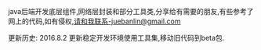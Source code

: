 java后端开发底层组件,网络层封装和部分工具类,分享给有需要的朋友,有些参考了网上的代码,如有侵权,请和我联系-juebanlin@gmail.com

更新历史:
2016.8.2 更新稳定开发环境使用工具集,移动旧代码到beta包.

